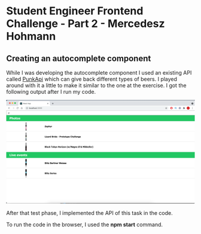 # Student Engineer Frontend Challenge - Part 2 - Mercedesz Hohmann

## Creating an autocomplete component

While I was developing the autocomplete component I used an existing API called [PunkApi](https://punkapi.com/documentation/v2) which can give back different types of beers. I played around with it a little to make it similar to the one at the exercise. I got the following output after I run my code. 

![Part 2](https://github.com/mercihohmann/Images/blob/master/part2.png)

After that test phase, I implemented the API of this task in the code.

To run the code in the browser, I used the **npm start** command.
